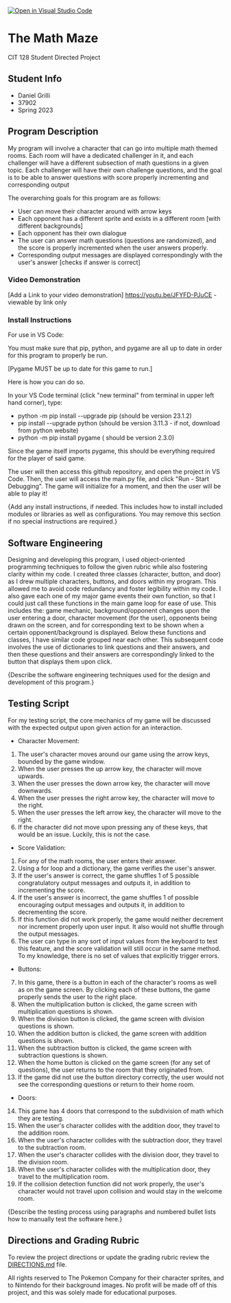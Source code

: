 [![Open in Visual Studio Code](https://classroom.github.com/assets/open-in-vscode-c66648af7eb3fe8bc4f294546bfd86ef473780cde1dea487d3c4ff354943c9ae.svg)](https://classroom.github.com/online_ide?assignment_repo_id=10769082&assignment_repo_type=AssignmentRepo)

# The Math Maze

CIT 128 Student Directed Project

## Student Info

* Daniel Grilli
* 37902
* Spring 2023

## Program Description

My program will involve a character that can go into multiple math themed rooms. Each room will have a dedicated challenger in it, and each challenger will have a different subsection of math questions in a given topic. Each challenger will have their own challenge questions, and the goal is to be able to answer questions with score properly incrementing and corresponding output

The overarching goals for this program are as follows: 
- User can move their character around with arrow keys
- Each opponent has a different sprite and exists in a different room [with different backgrounds]
- Each opponent has their own dialogue
- The user can answer math questions (questions are randomized), and the score is properly incremented when the user answers properly.
- Corresponding output messages are displayed correspondingly with the user's answer [checks if answer is correct]

### Video Demonstration

[Add a Link to your video demonstration] 
https://youtu.be/JFYFD-PJuCE - viewable by link only


### Install Instructions

For use in VS Code:

You must make sure that pip, python, and pygame are all up to date in order for this program to properly be run.

[Pygame MUST be up to date for this game to run.]

Here is how you can do so.

In your VS Code terminal (click "new terminal" from terminal in upper left hand corner), type:

* python -m pip install --upgrade pip (should be version 23.1.2)
* pip install --upgrade python (should be version 3.11.3 - if not, download from python website)
* python -m pip install pygame ( should be version 2.3.0)

Since the game itself imports pygame, this should be everything required for the player of said game. 

The user will then access this github repository, and open the project in VS Code. Then, the user will access the main.py file, and click "Run - Start Debugging". The game will initialize for a moment, and then the user will be able to play it!

{Add any install instructions, if needed. This includes how to install included modules or libraries as well as configurations. You may remove this section if no special instructions are required.}

## Software Engineering

Designing and developing this program, I used object-oriented programming techniques to follow the given rubric while also fostering clarity within my code. 
I created three classes (character, button, and door) as I drew multiple characters, buttons, and doors within my program. This allowed me to avoid code redundancy and foster legibility within my code. I also gave each one of my major game events their own function, so that I could just call these functions in the main game loop for ease of use. This includes the: game mechanic, background/opponent changes upon the user entering a door, character movement (for the user), opponents being drawn on the screen, and for corresponding text to be shown when a certain opponent/background is displayed. Below these functions and classes, I have similar code grouped near each other. This subsequent code involves the use of dictionaries to link questions and their answers, and then these questions and their answers are correspondingly linked to the button that displays them upon click.

{Describe the software engineering techniques used for the design and development of this program.}

## Testing Script

For my testing script, the core mechanics of my game will be discussed with the expected output upon given action for an interaction.
* Character Movement: 
1) The user's character moves around our game using the arrow keys, bounded by the game window.
2) When the user presses the up arrow key, the character will move upwards.
3) When the user presses the down arrow key, the character will move downwards.
4) When the user presses the right arrow key, the character will move to the right.
5) When the user presses the left arrow key, the character will move to the right.
6) If the character did not move upon pressing any of these keys, that would be an issue. Luckily, this is not the case.
* Score Validation:
1) For any of the math rooms, the user enters their answer.
2) Using a for loop and a dictionary, the game verifies the user's answer.
3) If the user's answer is correct, the game shuffles 1 of 5 possible congratulatory output messages and outputs it, in addition to incrementing the score.
4) If the user's answer is incorrect, the game shuffles 1 of possible encouraging output messages and outputs it, in addition to decrementing the score. 
5) If this function did not work properly, the game would neither decrement nor increment properly upon user input. It also would not shuffle through the output messages.
6) The user can type in any sort of input values from the keyboard to test this feature, and the score validation will still occur in the same method. To my knowledge, there is no set of values that explicitly trigger errors.
* Buttons:
7) In this game, there is a button in each of the character's rooms as well as on the game screen. By clicking each of these buttons, the game properly sends the user to the right place. 
8) When the multiplication button is clicked, the game screen with multiplication questions is shown. 
9) When the division button is clicked, the game screen with division questions is shown. 
10) When the addition button is clicked, the game screen with addition questions is shown. 
11) When the subtraction button is clicked, the game screen with subtraction questions is shown. 
12) When the home button is clicked on the game screen (for any set of questions), the user returns to the room that they originated from.  
13) If the game did not use the button directory correctly, the user would not see the corresponding questions or return to their home room.
* Doors:
14) This game has 4 doors that correspond to the subdivision of math which they are testing.
15) When the user's character collides with the addition door, they travel to the addition room.
16) When the user's character collides with the subtraction door, they travel to the subtraction room.
17) When the user's character collides with the division door, they travel to the division room. 
18) When the user's character collides with the multiplication door, they travel to the multiplication room.
19) If the collision detection function did not work properly, the user's character would not travel upon collision and would stay in the welcome room. 

{Describe the testing process using paragraphs and numbered bullet lists how to manually test the software here.}

## Directions and Grading Rubric

To review the project directions or update the grading rubric review the [DIRECTIONS.md](DIRECTIONS.md) file.

All rights reserved to The Pokemon Company for their character sprites, and to Nintendo for their background images. No profit will be made off of this project, and this was solely made for educational purposes. 
